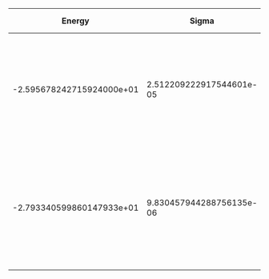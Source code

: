 |       Energy          |  Sigma          | Energy Variance  | DOF |Method                                                          | Data repository                |
| ----------------------| --------------- | -----------------| ------- |------------------------------------------------------------|------------------------------- |
|-2.595678242715924000e+01 | 2.512209222917544601e-05  |2.129765666702632056e-04 |    13   | VMC Determinant Slater- Jastrow (RBM) Ansatz with K=0 projections (symmetric wrt translations) |  |
|-2.793340599860147933e+01  |9.830457944288756135e-06  |2.248973801782667552e-05| 13  | VMC Determinant Slater- Backflow - Jastrow (RBM) Ansatz with K=0 projections (symmetric wrt translations) |  |

